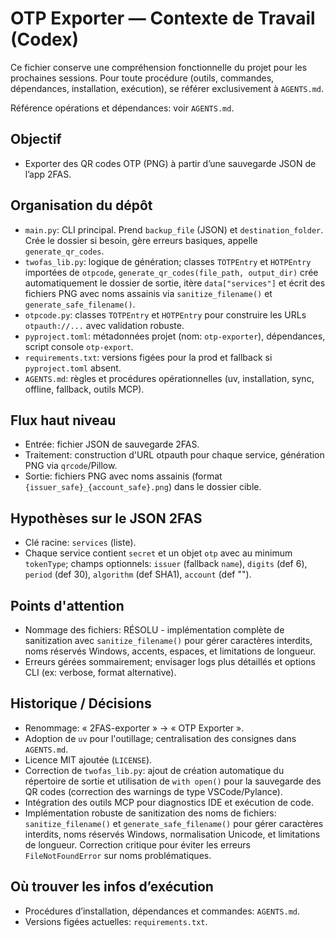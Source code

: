 # OTP Exporter — Contexte de Travail (Codex)

Ce fichier conserve une compréhension fonctionnelle du projet pour les prochaines sessions. Pour toute procédure (outils, commandes, dépendances, installation, exécution), se référer exclusivement à `AGENTS.md`.

Référence opérations et dépendances: voir `AGENTS.md`.

## Objectif
- Exporter des QR codes OTP (PNG) à partir d’une sauvegarde JSON de l’app 2FAS.

## Organisation du dépôt
- `main.py`: CLI principal. Prend `backup_file` (JSON) et `destination_folder`. Crée le dossier si besoin, gère erreurs basiques, appelle `generate_qr_codes`.
- `twofas_lib.py`: logique de génération; classes `TOTPEntry` et `HOTPEntry` importées de `otpcode`, `generate_qr_codes(file_path, output_dir)` crée automatiquement le dossier de sortie, itère `data["services"]` et écrit des fichiers PNG avec noms assainis via `sanitize_filename()` et `generate_safe_filename()`.
- `otpcode.py`: classes `TOTPEntry` et `HOTPEntry` pour construire les URLs `otpauth://...` avec validation robuste.
- `pyproject.toml`: métadonnées projet (nom: `otp-exporter`), dépendances, script console `otp-export`.
- `requirements.txt`: versions figées pour la prod et fallback si `pyproject.toml` absent.
- `AGENTS.md`: règles et procédures opérationnelles (uv, installation, sync, offline, fallback, outils MCP).

## Flux haut niveau
- Entrée: fichier JSON de sauvegarde 2FAS.
- Traitement: construction d'URL otpauth pour chaque service, génération PNG via `qrcode`/Pillow.
- Sortie: fichiers PNG avec noms assainis (format `{issuer_safe}_{account_safe}.png`) dans le dossier cible.

## Hypothèses sur le JSON 2FAS
- Clé racine: `services` (liste).
- Chaque service contient `secret` et un objet `otp` avec au minimum `tokenType`; champs optionnels: `issuer` (fallback `name`), `digits` (def 6), `period` (def 30), `algorithm` (def SHA1), `account` (def "").

## Points d'attention
- Nommage des fichiers: RÉSOLU - implémentation complète de sanitization avec `sanitize_filename()` pour gérer caractères interdits, noms réservés Windows, accents, espaces, et limitations de longueur.
- Erreurs gérées sommairement; envisager logs plus détaillés et options CLI (ex: verbose, format alternative).

## Historique / Décisions
- Renommage: « 2FAS-exporter » → « OTP Exporter ».
- Adoption de `uv` pour l'outillage; centralisation des consignes dans `AGENTS.md`.
- Licence MIT ajoutée (`LICENSE`).
- Correction de `twofas_lib.py`: ajout de création automatique du répertoire de sortie et utilisation de `with open()` pour la sauvegarde des QR codes (correction des warnings de type VSCode/Pylance).
- Intégration des outils MCP pour diagnostics IDE et exécution de code.
- Implémentation robuste de sanitization des noms de fichiers: `sanitize_filename()` et `generate_safe_filename()` pour gérer caractères interdits, noms réservés Windows, normalisation Unicode, et limitations de longueur. Correction critique pour éviter les erreurs `FileNotFoundError` sur noms problématiques.

## Où trouver les infos d’exécution
- Procédures d’installation, dépendances et commandes: `AGENTS.md`.
- Versions figées actuelles: `requirements.txt`.

